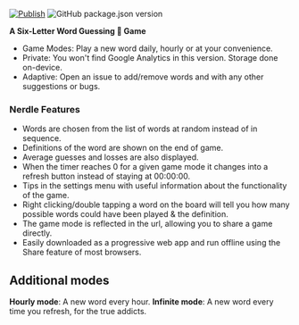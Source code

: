 [![Publish](https://github.com/lukeswitz/nerdle/actions/workflows/publish.yml/badge.svg)](https://github.com/lukeswitz/nerdle/actions/workflows/publish.yml)
<img src="https://img.shields.io/github/package-json/v/lukeswitz/nerdle" alt="GitHub package.json version" />

**A Six-Letter Word Guessing 🧩 Game**

- Game Modes: Play a new word daily, hourly or at your convenience. 
- Private: You won't find Google Analytics in this version. Storage done on-device. 
- Adaptive: Open an issue to add/remove words and with any other suggestions or bugs. 
 
### Nerdle Features

- Words are chosen from the list of words at random instead of in sequence.
- Definitions of the word are shown on the end of game.
- Average guesses and losses are also displayed.
- When the timer reaches 0 for a given game mode it changes into a refresh button instead of staying at 00:00:00.
- Tips in the settings menu with useful information about the functionality of the game.
- Right clicking/double tapping a word on the board will tell you how many possible words could have been played & the definition.
- The game mode is reflected in the url, allowing you to share a game directly. 
- Easily downloaded as a progressive web app and run offline using the Share feature of most browsers. 

## Additional modes
**Hourly mode**: A new word every hour.
**Infinite mode**: A new word every time you refresh, for the true addicts.

